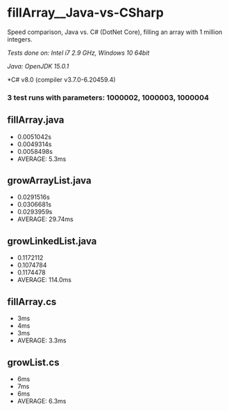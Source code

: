 # fillArray__Java-vs-CSharp
Speed comparison, Java vs. C# (DotNet Core), filling an array with 1 million integers.

*Tests done on: Intel i7 2.9 GHz, Windows 10 64bit*

*Java: OpenJDK 15.0.1*

*C# v8.0 (compiler v3.7.0-6.20459.4)

### 3 test runs with parameters: 1000002, 1000003, 1000004

## fillArray.java
- 0.0051042s
- 0.0049314s
- 0.0058498s
- AVERAGE: 5.3ms

## growArrayList.java
- 0.0291516s
- 0.0306681s
- 0.0293959s
- AVERAGE: 29.74ms

## growLinkedList.java
- 0.1172112
- 0.1074784
- 0.1174478
- AVERAGE: 114.0ms

## fillArray.cs
- 3ms
- 4ms
- 3ms
- AVERAGE: 3.3ms

## growList.cs
- 6ms
- 7ms
- 6ms
- AVERAGE: 6.3ms
